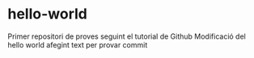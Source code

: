 # hello-world
Primer repositori de proves seguint el tutorial de Github
Modificació del hello world afegint text per provar commit
